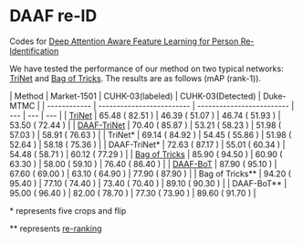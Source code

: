 # DAAF re-ID

Codes for [Deep Attention Aware Feature Learning for Person Re-Identification](http://arxiv.org/abs/2003.00517)

We have tested the performance of our method on two typical networks: [TriNet](https://github.com/VisualComputingInstitute/triplet-reid) and [Bag of Tricks](https://github.com/michuanhaohao/reid-strong-baseline). The results are as follows (mAP (rank-1)).


| Method        | Market-1501      |  CUHK-03(labeled) | CUHK-03(Detected) | Duke-MTMC        |
| ------------ | ------------------------- | ------------------------- | --- | --- | --- |
| [TriNet](https://github.com/VisualComputingInstitute/triplet-reid)       | 65.48 ( 82.51 )  | 46.39 ( 51.07 )  | 46.74 ( 51.93 ) | 53.50 ( 72.44 ) |
| [DAAF-TriNet](https://github.com/CYFFF/DAAF_re-id/tree/master/DAAF-Trinet)   | 70.40 ( 85.87 )  | 53.21 ( 58.23 )  | 51.98 ( 57.03 )  | 58.91 ( 76.63 )  |
| TriNet*        | 69.14 ( 84.92 )  | 54.45 ( 55.86 )  | 51.98 ( 52.64 )  | 58.18 ( 75.36 )  |
| DAAF-TriNet*   | 72.63 ( 87.17 )  | 55.01 ( 60.34 )  | 54.48 ( 58.71 )  | 60.12 ( 77.29 )  |
| [Bag of Tricks](https://github.com/michuanhaohao/reid-strong-baseline)   | 85.90 ( 94.50 )  | 60.90 ( 63.30 )  | 58.00 ( 59.10 )  | 76.40 ( 86.40 )  |
| [DAAF-BoT](https://github.com/CYFFF/DAAF-BoT)    | 87.90 ( 95.10 )  | 67.60 ( 69.00 )  | 63.10 ( 64.90 )  | 77.90 ( 87.90 )  |
| Bag of Tricks** | 94.20 ( 95.40 )  | 77.10 ( 74.40 )  | 73.40 ( 70.40 )  | 89.10 ( 90.30 )  |
| DAAF-BoT**      | 95.00 ( 96.40 )  | 82.00 ( 78.70 )  | 77.30 ( 73.90 )  | 89.60 ( 91.70 )  |

\* represents five crops and flip 

\*\* represents [re-ranking](http://openaccess.thecvf.com/content_cvpr_2017/papers/Zhong_Re-Ranking_Person_Re-Identification_CVPR_2017_paper.pdf)








